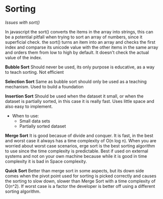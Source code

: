 # Sorting

_Issues with sort()_

In javascript the sort() converts the items in the array into strings, this can be a potential pitfall when trying to sort an array of numbers, since it superficial check. the sort() turns an item into an array and checks the first index and comparse its unicode value with the other items in the same array and orders them from low to high by default. It doesn't check the actual value of the index.

**Bubble Sort**
Should never be used, its only purpose is educative, as a way to teach sorting. Not efficient

**Selection Sort**
Same as bubble sort should only be used as a teaching mechanism. Used to build a foundation

**Insertion Sort**
Should be used when the dataset it small, or when the dataset is partially sorted, in this case it is really fast. Uses little space and also easy to implement.

- When to use:
  - Small data sets
  - Partially sorted dataset

**Merge Sort**
It is good becasue of divide and conquer. It is fast, in the best and worst case it always has a time complexity of O(n log n). When you are worried about worst case scenarios, erge sort is the best sorting algorithm to use since the time complexity is predictable. Best if used on external systems and not on your own machine because while it is good in time complexity it is bad in Space complexity.

**Quick Sort**
Better than merge sort in some aspects, but its down side comes when the pivot point used for sorting is picked correctly and causes the sorting to slow down, slower than Merge Sort with a time complexity of O(n^2). If worst case is a factor the developer is better off using a different sorting algorithm.
